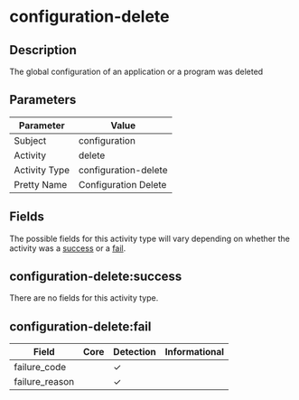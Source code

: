 configuration-delete
====================

Description
-----------
The global configuration of an application or a program was deleted

Parameters
----------
| Parameter     | Value                |
| ------------- | -------------------- |
| Subject       | configuration        |
| Activity      | delete               |
| Activity Type | configuration-delete |
| Pretty Name   | Configuration Delete |


Fields
------

The possible fields for this activity type will vary depending on whether the activity was a [success](#configuration-deletesuccess) or a [fail](#configuration-deletefail).


configuration-delete:success
----------------------------

There are no fields for this activity type.


configuration-delete:fail
-------------------------

| Field          | Core | Detection | Informational |
| -------------- | ---- | --------- | ------------- |
| failure_code   |      | &#10003;  |               |
| failure_reason |      | &#10003;  |               |